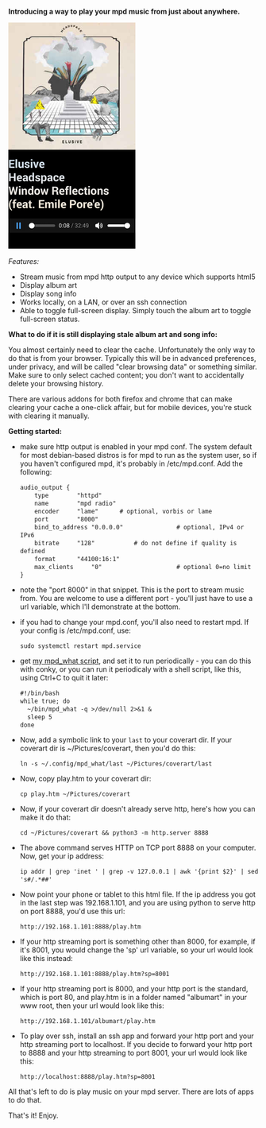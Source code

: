 **Introducing a way to play your mpd music from just about anywhere.**

![mobile firefox screenshot](screenshot.png "mobile screenshot on firefox")

*Features:*

  * Stream music from mpd http output to any device which supports html5
  * Display album art
  * Display song info
  * Works locally, on a LAN, or over an ssh connection
  * Able to toggle full-screen display. Simply touch the album art to toggle full-screen status.
  
**What to do if it is still displaying stale album art and song info:**

You almost certainly need to clear the cache. Unfortunately the only way to do that is from your browser. Typically this will be in advanced preferences, under privacy, and will be called "clear browsing data" or something similar. Make sure to only select cached content; you don't want to accidentally delete your browsing history.

There are various addons for both firefox and chrome that can make clearing your cache a one-click affair, but for mobile devices, you're stuck with clearing it manually.

**Getting started:**

  * make sure http output is enabled in your mpd conf. The system default for most debian-based distros is for mpd to run as the system user, so if you haven't configured mpd, it's probably in /etc/mpd.conf. Add the following: 

        audio_output {
        	type		"httpd"
        	name		"mpd radio"
        	encoder		"lame"		# optional, vorbis or lame
        	port		"8000"
        	bind_to_address "0.0.0.0"               # optional, IPv4 or IPv6
        	bitrate		"128"			# do not define if quality is defined
        	format		"44100:16:1"
        	max_clients     "0"                     # optional 0=no limit
        }

  * note the "port 8000" in that snippet. This is the port to stream music from. You are welcome to use a different port - you'll just have to use a url variable, which I'll demonstrate at the bottom.

  * if you had to change your mpd.conf, you'll also need to restart mpd. If your config is /etc/mpd.conf, use:

        sudo systemctl restart mpd.service

  * get [my mpd_what script](https://github.com/charmparticle/mpd_what), and set it to run periodically - you can do this with conky, or you can run it periodicaly with a shell script, like this, using Ctrl+C to quit it later:

        #!/bin/bash
        while true; do
          ~/bin/mpd_what -q >/dev/null 2>&1 &
          sleep 5
        done

  * Now, add a symbolic link to your `last` to your coverart dir. If your coverart dir is ~/Pictures/coverart, then you'd do this:

        ln -s ~/.config/mpd_what/last ~/Pictures/coverart/last

  * Now, copy play.htm to your coverart dir:

        cp play.htm ~/Pictures/coverart

  * Now, if your coverart dir doesn't already serve http, here's how you can make it do that:

        cd ~/Pictures/coverart && python3 -m http.server 8888

  * The above command serves HTTP on TCP port 8888 on your computer. Now, get your ip address:

        ip addr | grep 'inet ' | grep -v 127.0.0.1 | awk '{print $2}' | sed 's#/.*##'

  * Now point your phone or tablet to this html file. If the ip address you got in the last step was 192.168.1.101, and you are using python to serve http on port 8888, you'd use this url:

        http://192.168.1.101:8888/play.htm

  * If your http streaming port is something other than 8000, for example, if it's 8001, you would change the 'sp' url variable, so your url would look like this instead:

        http://192.168.1.101:8888/play.htm?sp=8001
        
  * If your http streaming port is 8000, and your http port is the standard, which is port 80, and play.htm is in a folder named "albumart" in your www root, then your url would look like this:
  
        http://192.168.1.101/albumart/play.htm

  * To play over ssh, install an ssh app and forward your http port and your http streaming port to localhost. If you decide to forward your http port to 8888 and your http streaming to port 8001, your url would look like this:

        http://localhost:8888/play.htm?sp=8001
        
All that's left to do is play music on your mpd server. There are lots of apps to do that.

That's it! Enjoy.
    
